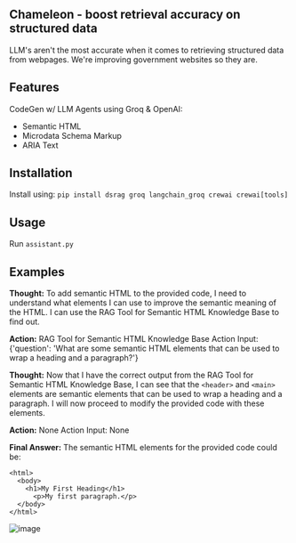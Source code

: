 ## Chameleon - boost retrieval accuracy on structured data

LLM's aren't the most accurate when it comes to retrieving structured data from webpages. We're improving government websites so they are.

## Features

CodeGen w/ LLM Agents using Groq & OpenAI:
* Semantic HTML
* Microdata Schema Markup
* ARIA Text


## Installation

Install using:
`pip install dsrag groq langchain_groq crewai crewai[tools]`

## Usage

Run `assistant.py`

## Examples

**Thought:** To add semantic HTML to the provided code, I need to understand what elements I can use to improve the semantic meaning of the HTML. I can use the RAG Tool for Semantic HTML Knowledge Base to find out.

**Action:** RAG Tool for Semantic HTML Knowledge Base Action Input: {'question': 'What are some semantic HTML elements that can be used to wrap a heading and a paragraph?'}

**Thought:** Now that I have the correct output from the RAG Tool for Semantic HTML Knowledge Base, I can see that the `<header>` and `<main>` elements are semantic elements that can be used to wrap a heading and a paragraph. I will now proceed to modify the provided code with these elements.

**Action:** None Action Input: None

**Final Answer:** The semantic HTML elements for the provided code could be:
```<!DOCTYPE html>
<html>
  <body>
    <h1>My First Heading</h1>
      <p>My first paragraph.</p>
  </body>
</html>
```

![image](https://github.com/user-attachments/assets/d337d227-9701-49ec-abec-26267398d27a)


